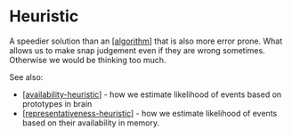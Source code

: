 # Heuristic

A speedier solution than an [[algorithm]] that is also more error prone. What allows us to make snap judgement even if they are wrong sometimes. Otherwise we would be thinking too much.

See also: 

* [[availability-heuristic]] - how we estimate likelihood of events based on prototypes in brain
* [[representativeness-heuristic]] - how we estimate likelihood of events based on their availability in memory.

[//begin]: # "Autogenerated link references for markdown compatibility"
[algorithm]: algorithm "Algorithm"
[availability-heuristic]: availability-heuristic "Availability Heuristic"
[representativeness-heuristic]: representativeness-heuristic "Representativeness Heuristic"
[//end]: # "Autogenerated link references"